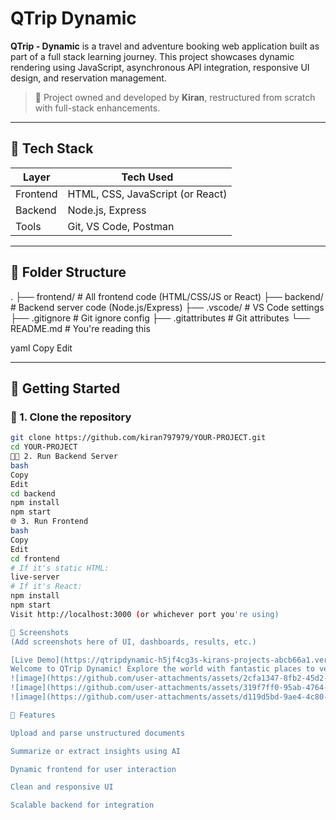 # QTrip Dynamic

**QTrip - Dynamic** is a travel and adventure booking web application built as part of a full stack learning journey. This project showcases dynamic rendering using JavaScript, asynchronous API integration, responsive UI design, and reservation management.

> 🚀 Project owned and developed by **Kiran**, restructured from scratch with full-stack enhancements.

---

## 🔧 Tech Stack

| Layer     | Tech Used                   |
|----------|-----------------------------|
| Frontend | HTML, CSS, JavaScript (or React) |
| Backend  | Node.js, Express             |
| Tools    | Git, VS Code, Postman        |


---

## 📂 Folder Structure

.
├── frontend/ # All frontend code (HTML/CSS/JS or React)
├── backend/ # Backend server code (Node.js/Express)
├── .vscode/ # VS Code settings
├── .gitignore # Git ignore config
├── .gitattributes # Git attributes
└── README.md # You're reading this

yaml
Copy
Edit

---

## 🚀 Getting Started

### 🔌 1. Clone the repository

```bash
git clone https://github.com/kiran797979/YOUR-PROJECT.git
cd YOUR-PROJECT
🧑‍💻 2. Run Backend Server
bash
Copy
Edit
cd backend
npm install
npm start
🌐 3. Run Frontend
bash
Copy
Edit
cd frontend
# If it's static HTML:
live-server
# If it's React:
npm install
npm start
Visit http://localhost:3000 (or whichever port you're using)

📸 Screenshots
(Add screenshots here of UI, dashboards, results, etc.)

[Live Demo](https://qtripdynamic-h5jf4cg3s-kirans-projects-abcb66a1.vercel.app/)
Welcome to QTrip Dynamic! Explore the world with fantastic places to venture around.
![image](https://github.com/user-attachments/assets/2cfa1347-8fb2-45d2-9a83-40606fc787e2)
![image](https://github.com/user-attachments/assets/319f7ff0-95ab-4764-98e2-04f727256e8c)
![image](https://github.com/user-attachments/assets/d119d5bd-9ae4-4c80-8f62-5d4705607475)

🧠 Features

Upload and parse unstructured documents

Summarize or extract insights using AI

Dynamic frontend for user interaction

Clean and responsive UI

Scalable backend for integration



